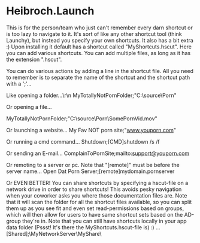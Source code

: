 # Heibroch.Launch
This is for the person/team who just can't remember every darn shortcut or is too lazy to navigate to it.
It's sort of like any other shortcut tool (think Launchy), but instead you specify your own shortcuts. It also has a bit extra :)
Upon installing it default has a shortcut called "MyShortcuts.hscut". Here you can add various shortcuts. You can add multiple
files, as long as it has the extension ".hscut".

You can do various actions by adding a line in the shortcut file. All you need to remember is to separate the name of the shortcut
and the shortcut path with a ';'...

Like opening a folder...\r\n
MyTotallyNotPornFolder;"C:\source\Porn\"

Or opening a file...

MyTotallyNotPornFolder;"C:\source\Porn\SomePornVid.mov"

Or launching a website...
My Fav NOT porn site;"www.youporn.com"

Or running a cmd command...
Shutdown;[CMD]shutdown /s /f

Or sending an E-mail...
ComplainToPornSite;mailto:support@youporn.com

Or remoting to a server or pc. Note that "[remote]" must be before the server name...
Open Dat Porn Server;[remote]mydomain.pornserver

Or EVEN BETTER! You can share shortcuts by specifying a hscut-file on a network drive in order to share shortcuts! This
avoids pesky navigation when your coworker asks you where those documentation files are. Note that it will scan the folder for 
all the shortcut files available, so you can split them up as you see fit and even set read-permissions based on groups, which
will then allow for users to have same shortcut sets based on the AD-group they're in. Note that you can still have shortcuts locally
in your app data folder (Pssst! It's there the MyShortcuts.hscut-file is) :) ...
[Shared];\\MyNetworkServer\MyShare\
